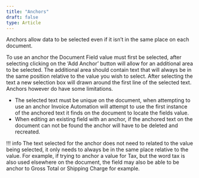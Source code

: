 ```yaml
---
title: "Anchors"
draft: false
type: Article
---
```



Anchors allow data to be selected even if it isn’t in the same place on each document.

To use an anchor the Document Field value must first be selected, after selecting clicking on the ‘Add Anchor’ button will allow for an additional area to be selected. The additional area should contain text that will always be in the same position relative to the value you wish to select. After selecting the text a new selection box will drawn around the first line of the selected text.
Anchors however do have some limitations.

-	The selected text must be unique on the document, when attempting to use an anchor Invoice Automation will attempt to use the first instance of the anchored text it finds on the document to locate the fields value.
-	When editing an existing field with an anchor, if the anchored text on the document can not be found the anchor will have to be deleted and recreated.

!!! info
	The text selected for the anchor does not need to related to the value being selected, it only needs to always be in the same place relative to the value. For example, if trying to anchor a value for Tax, but the word tax is also used elsewhere on the document, the field may also be able to be anchor to Gross Total or Shipping Charge for example.
